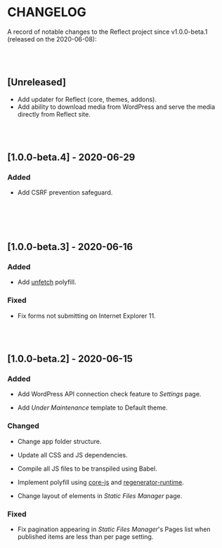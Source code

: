 # CHANGELOG

A record of notable changes to the Reflect project since v1.0.0-beta.1 (released on the 2020-06-08):

<br>

<br>

## [Unreleased]

- Add updater for Reflect (core, themes, addons).
- Add ability to download media from WordPress and serve the media directly from Reflect site.

<br><br>

## [1.0.0-beta.4] - 2020-06-29

### Added

- Add CSRF prevention safeguard.

# 

<br><br> 

## [1.0.0-beta.3] - 2020-06-16

### Added

- Add [unfetch](https://github.com/developit/unfetch) polyfill.

### Fixed

- Fix forms not submitting on Internet Explorer 11.  

<br><br>

## [1.0.0-beta.2] - 2020-06-15

### Added

- Add WordPress API connection check feature to *Settings* page.

- Add *Under Maintenance* template to Default theme.

### Changed

- Change app folder structure.

- Update all CSS and JS dependencies.

- Compile all JS files to be transpiled using Babel.

- Implement polyfill using [core-js](https://github.com/zloirock/core-js) and [regenerator-runtime](https://github.com/facebook/regenerator/blob/master/packages/regenerator-runtime/runtime.js).

- Change layout of elements in *Static Files Manager* page.

### Fixed

- Fix pagination appearing in *Static Files Manager*'s Pages list when published items are less than per page setting.
